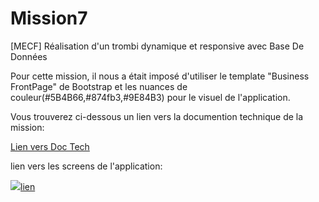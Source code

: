 # Mission7
[MECF] Réalisation d'un trombi dynamique et responsive avec Base De Données

Pour cette mission, il nous a était imposé d'utiliser le template "Business FrontPage" de Bootstrap et les nuances de couleur(#5B4B66,#874fb3,#9E84B3) pour le visuel de l'application.

Vous trouverez ci-dessous un lien vers la documention technique de la mission: 
<p><a href="https://drive.google.com/file/d/1xvqIdkebz3yygB0Jxi6oOUG5hQE1SdDo/view?usp=sharing">Lien vers Doc Tech<a></p>
  
lien vers les screens de l'application: 
<p><a href="#"><img src="googleDrive">lien</img></a></p>
